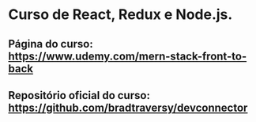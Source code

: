 # Curso de React, Redux e Node.js.

## Página do curso: https://www.udemy.com/mern-stack-front-to-back

## Repositório oficial do curso: https://github.com/bradtraversy/devconnector
